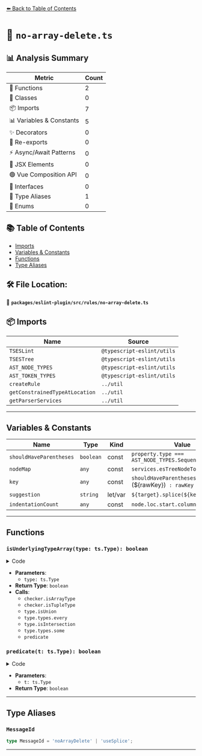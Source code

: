 [⬅️ Back to Table of Contents](../../../../index.md)

# 📄 `no-array-delete.ts`

## 📊 Analysis Summary

| Metric | Count |
|--------|-------|
| 🔧 Functions | 2 |
| 🧱 Classes | 0 |
| 📦 Imports | 7 |
| 📊 Variables & Constants | 5 |
| ✨ Decorators | 0 |
| 🔄 Re-exports | 0 |
| ⚡ Async/Await Patterns | 0 |
| 💠 JSX Elements | 0 |
| 🟢 Vue Composition API | 0 |
| 📐 Interfaces | 0 |
| 📑 Type Aliases | 1 |
| 🎯 Enums | 0 |

## 📚 Table of Contents

- [Imports](#imports)
- [Variables & Constants](#variables-constants)
- [Functions](#functions)
- [Type Aliases](#type-aliases)

## 🛠️ File Location:
📂 **`packages/eslint-plugin/src/rules/no-array-delete.ts`**

## 📦 Imports

| Name | Source |
|------|--------|
| `TSESLint` | `@typescript-eslint/utils` |
| `TSESTree` | `@typescript-eslint/utils` |
| `AST_NODE_TYPES` | `@typescript-eslint/utils` |
| `AST_TOKEN_TYPES` | `@typescript-eslint/utils` |
| `createRule` | `../util` |
| `getConstrainedTypeAtLocation` | `../util` |
| `getParserServices` | `../util` |


---

## Variables & Constants

| Name | Type | Kind | Value | Exported |
|------|------|------|-------|----------|
| `shouldHaveParentheses` | `boolean` | const | `property.type === AST_NODE_TYPES.SequenceExpression` | ✗ |
| `nodeMap` | `any` | const | `services.esTreeNodeToTSNodeMap` | ✗ |
| `key` | `any` | const | `shouldHaveParentheses ? `(${rawKey})` : rawKey` | ✗ |
| `suggestion` | `string` | let/var | ``${target}.splice(${key}, 1)`` | ✗ |
| `indentationCount` | `any` | const | `node.loc.start.column` | ✗ |


---

## Functions

### `isUnderlyingTypeArray(type: ts.Type): boolean`

<details><summary>Code</summary>

```ts
function isUnderlyingTypeArray(type: ts.Type): boolean {
      const predicate = (t: ts.Type): boolean =>
        checker.isArrayType(t) || checker.isTupleType(t);

      if (type.isUnion()) {
        return type.types.every(predicate);
      }

      if (type.isIntersection()) {
        return type.types.some(predicate);
      }

      return predicate(type);
    }
```
</details>

- **Parameters**:
  - `type: ts.Type`
- **Return Type**: `boolean`
- **Calls**:
  - `checker.isArrayType`
  - `checker.isTupleType`
  - `type.isUnion`
  - `type.types.every`
  - `type.isIntersection`
  - `type.types.some`
  - `predicate`
### `predicate(t: ts.Type): boolean`

<details><summary>Code</summary>

```ts
(t: ts.Type): boolean =>
        checker.isArrayType(t) || checker.isTupleType(t)
```
</details>

- **Parameters**:
  - `t: ts.Type`
- **Return Type**: `boolean`

---

## Type Aliases

### `MessageId`

```ts
type MessageId = 'noArrayDelete' | 'useSplice';
```


---